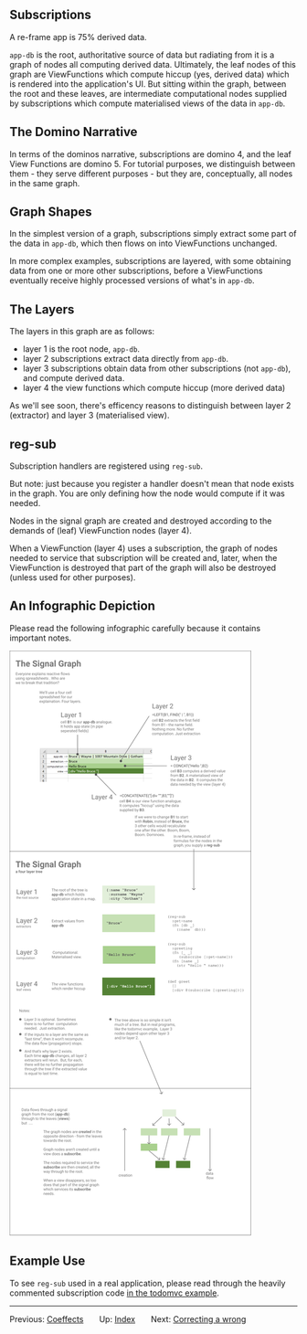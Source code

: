 ## Subscriptions 

A re-frame app is 75% derived data. 

`app-db` is the root, authoritative source of data but radiating 
from it is a graph of nodes all computing derived data. Ultimately, the leaf nodes of 
this graph are ViewFunctions which compute hiccup (yes, derived data)
which is rendered into the application's UI. But sitting within
the graph, between the root and these leaves, are intermediate
computational nodes supplied by subscriptions which compute 
materialised views of the data in `app-db`.

## The Domino Narrative

In terms of the dominos narrative, subscriptions are domino 4,
and the leaf View Functions are domino 5. For tutorial purposes, 
we distinguish between them - they serve different purposes - but 
they are, conceptually, all nodes in the same graph.

## Graph Shapes

In the simplest version of a graph, subscriptions simply extract
some part of the data in `app-db`, which then flows on into 
ViewFunctions unchanged.

In more complex examples, subscriptions are 
layered, with some obtaining data from one or more other 
subscriptions, before a ViewFunctions eventually receive 
highly processed versions of what's in `app-db`. 

## The Layers

The layers in this graph are as follows: 
   - layer 1 is the root node, `app-db`. 
   - layer 2 subscriptions extract data directly from `app-db`.
   - layer 3 subscriptions obtain data from other subscriptions (not `app-db`), and compute derived data.
   - layer 4 the view functions which compute hiccup (more derived data)

As we'll see soon, there's efficency reasons to distinguish between layer 2 (extractor) 
and layer 3 (materialised view).

## reg-sub 

Subscription handlers are registered using `reg-sub`. 
 
But note: just because you register a handler doesn't mean that node exists in 
the graph. You are only defining how the node would compute if it was needed. 

Nodes in the signal graph are created and destroyed according to the demands
of (leaf) ViewFunction nodes (layer 4). 

When a ViewFunction (layer 4) uses a subscription, the graph of nodes needed to service
that subscription will be created and, later, when the ViewFunction is destroyed 
that part of the graph will also be destroyed (unless used for other purposes). 

## An Infographic Depiction 

Please read the following infographic carefully
because it contains important notes.

<img src="/images/subscriptions.png?raw=true">

## Example Use 

To see `reg-sub` used in a real application, please read through the 
heavily commented subscription code
[in the todomvc example](https://github.com/day8/re-frame/blob/master/examples/todomvc/src/todomvc/subs.cljs).



*** 

Previous:  [Coeffects](Coeffects.md)&nbsp;&nbsp;&nbsp;&nbsp;&nbsp;&nbsp;
Up:  [Index](README.md)&nbsp;&nbsp;&nbsp;&nbsp;&nbsp;&nbsp;
Next:  [Correcting a wrong](SubscriptionsCleanup.md)&nbsp;&nbsp;&nbsp;&nbsp;&nbsp;&nbsp;


<!-- START doctoc generated TOC please keep comment here to allow auto update -->
<!-- DON'T EDIT THIS SECTION, INSTEAD RE-RUN doctoc TO UPDATE -->
<!-- END doctoc generated TOC please keep comment here to allow auto update -->

